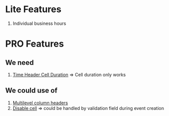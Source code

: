 # Lite Features

1. Individual business hours

# PRO Features

## We need

1. [Time Header Cell Duration](https://doc.daypilot.org/calendar/time-header-cell-duration/) => Cell duration only works

## We could use of

1. [Multilevel column headers](https://doc.daypilot.org/calendar/column-header-hierarchy/)
1. [Disable cell](https://doc.daypilot.org/calendar/disabled-cells/) => could be handled by validation field during event creation
